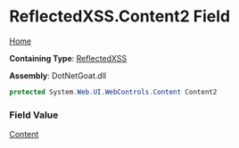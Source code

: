 # ReflectedXSS\.Content2 Field

[Home](../../../../../README.md)

**Containing Type**: [ReflectedXSS](../README.md)

**Assembly**: DotNetGoat\.dll

```csharp
protected System.Web.UI.WebControls.Content Content2
```

### Field Value

[Content](https://docs.microsoft.com/en-us/dotnet/api/system.web.ui.webcontrols.content)

